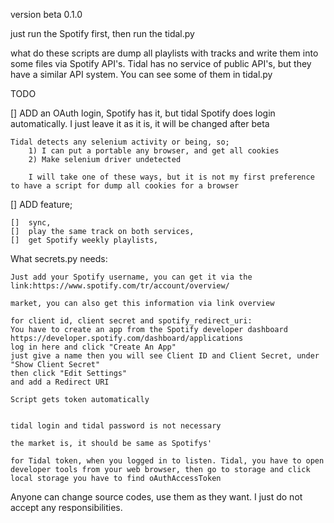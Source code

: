 version beta 0.1.0

just run the Spotify first, then run the tidal.py

what do these scripts are dump all playlists with tracks and write them into some files via Spotify API's. Tidal has no service of public API's, but they have a similar API system. You can see some of them in tidal.py

TODO

[]  ADD an OAuth login, Spotify has it, but tidal
    Spotify does login automatically. I just leave it as it is, it will be changed after beta

    Tidal detects any selenium activity or being, so;
        1) I can put a portable any browser, and get all cookies
        2) Make selenium driver undetected

        I will take one of these ways, but it is not my first preference to have a script for dump all cookies for a browser




[]  ADD feature;

    []  sync,
    []  play the same track on both services,
    []  get Spotify weekly playlists,
What secrets.py needs:

    Just add your Spotify username, you can get it via the link:https://www.spotify.com/tr/account/overview/

    market, you can also get this information via link overview

    for client id, client secret and spotify_redirect_uri:
    You have to create an app from the Spotify developer dashboard
    https://developer.spotify.com/dashboard/applications
    log in here and click "Create An App"
    just give a name then you will see Client ID and Client Secret, under "Show Client Secret"
    then click "Edit Settings"
    and add a Redirect URI

    Script gets token automatically


    tidal login and tidal password is not necessary

    the market is, it should be same as Spotifys'

    for Tidal token, when you logged in to listen. Tidal, you have to open developer tools from your web browser, then go to storage and click local storage you have to find oAuthAccessToken
    
Anyone can change source codes, use them as they want. I just do not accept any responsibilities.
